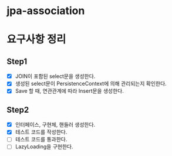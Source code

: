 # jpa-association

# 요구사항 정리
## Step1
- [x] JOIN이 포함된 select문을 생성한다.
- [x] 생성된 select문이 PersistenceContext에 의해 관리되는지 확인한다.
- [x] Save 할 때, 연관관계에 따라 Insert문을 생성한다.

## Step2
- [x] 인터페이스, 구현체, 핸들러 생성한다.
- [x] 테스트 코드를 작성한다.
- [ ] 테스트 코드를 통과한다.
- [ ] LazyLoading을 구현한다.
